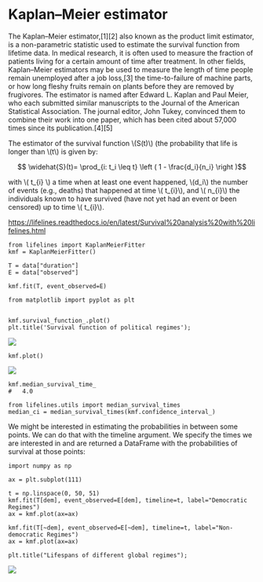 # Kaplan–Meier estimator

The Kaplan–Meier estimator,[1][2] also known as the product limit estimator, is a non-parametric statistic used to estimate the survival function from lifetime data. In medical research, it is often used to measure the fraction of patients living for a certain amount of time after treatment. In other fields, Kaplan–Meier estimators may be used to measure the length of time people remain unemployed after a job loss,[3] the time-to-failure of machine parts, or how long fleshy fruits remain on plants before they are removed by frugivores. The estimator is named after Edward L. Kaplan and Paul Meier, who each submitted similar manuscripts to the Journal of the American Statistical Association. The journal editor, John Tukey, convinced them to combine their work into one paper, which has been cited about 57,000 times since its publication.[4][5]

The estimator of the survival function \\\(S(t)\\\) (the probability that life is longer than \\\(t\\\) is given by:

$$ \widehat{S}(t)= \prod_{i: t_i \leq t} \left ( 1 - \frac{d_i}{n_i}  \right )$$

with \\\( t_{i} \\\) a time when at least one event happened, \\\(d_i\\\)  the number of events (e.g., deaths) that happened at time \\\( t_{i}\\\), and \\\( n_{i}\\\) the individuals known to have survived (have not yet had an event or been censored) up to time \\\( t_{i}\\\).

https://lifelines.readthedocs.io/en/latest/Survival%20analysis%20with%20lifelines.html

```
from lifelines import KaplanMeierFitter
kmf = KaplanMeierFitter()

```
```
T = data["duration"]
E = data["observed"]

kmf.fit(T, event_observed=E)
```
```
from matplotlib import pyplot as plt


kmf.survival_function_.plot()
plt.title('Survival function of political regimes');
```
![](https://lifelines.readthedocs.io/en/latest/_images/lifelines_intro_kmf_curve.png)

```
kmf.plot()

```

![](https://lifelines.readthedocs.io/en/latest/_images/lifelines_intro_kmf_fitter.png)

```
kmf.median_survival_time_
#   4.0
```
```
from lifelines.utils import median_survival_times
median_ci = median_survival_times(kmf.confidence_interval_)
```
We might be interested in estimating the probabilities in between some points. We can do that with the timeline argument. We specify the times we are interested in and are returned a DataFrame with the probabilities of survival at those points:

```
import numpy as np

ax = plt.subplot(111)

t = np.linspace(0, 50, 51)
kmf.fit(T[dem], event_observed=E[dem], timeline=t, label="Democratic Regimes")
ax = kmf.plot(ax=ax)

kmf.fit(T[~dem], event_observed=E[~dem], timeline=t, label="Non-democratic Regimes")
ax = kmf.plot(ax=ax)

plt.title("Lifespans of different global regimes");
```

![](https://lifelines.readthedocs.io/en/latest/_images/lifelines_intro_multi_kmf_fitter_2.png)

